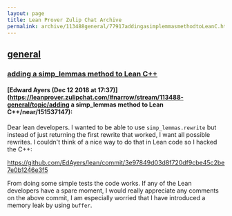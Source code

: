```yaml
---
layout: page
title: Lean Prover Zulip Chat Archive 
permalink: archive/113488general/77917addingasimplemmasmethodtoLeanC.html
---
```


## [general](index.html)
### [adding a simp_lemmas method to Lean C++](77917addingasimplemmasmethodtoLeanC.html)

#### [Edward Ayers (Dec 12 2018 at 17:37)](https://leanprover.zulipchat.com/#narrow/stream/113488-general/topic/adding a simp_lemmas method to Lean C++/near/151537147):
Dear lean developers. I wanted to be able to use `simp_lemmas.rewrite` but instead of just returning the first rewrite that worked, I want all possible rewrites. I couldn't think of a nice way to do that in Lean code so I hacked the C++:

https://github.com/EdAyers/lean/commit/3e97849d03d8f720df9cbe45c2be7e0b1246e3f5

From doing some simple tests the code works.
If any of the Lean developers have a spare moment, I would really appreciate any comments on the above commit, I am especially worried that I have introduced a memory leak by using `buffer`.

